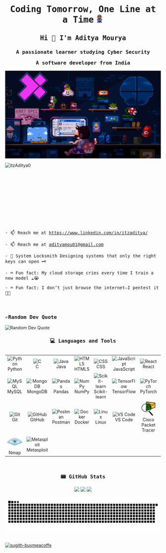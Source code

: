 <h1 align="center"><samp>Coding Tomorrow, One Line at a Time</samp> <img src="https://raw.githubusercontent.com/itzAditya0/images/main/assets/mario-hello-big.gif" width="25px" height="27px"> </h1>

<h2 align="center"><samp>Hi 👋 I'm Aditya Mourya</samp></h2>
<h3 align="center"><samp>A passionate learner studying Cyber Security

A software developer from India</samp> </h3>

<img align="center" alt="Coding" width="1000" src="https://raw.githubusercontent.com/itzAditya0/images/main/gif/mario-working.gif">

<!-- Badge -->
<p align="left"> <img src="https://komarev.com/ghpvc/?username=itzAditya0&label=Profile%20views&color=0e75b6&style=flat" alt="itzAditya0" /> </p>


<div style="margin-bottom: 200px;"></div>

<samp>- 📫 Reach me at https://www.linkedin.com/in/itzaditya/</samp>

<samp>- 📫 Reach me at adityamou01@gmail.com</samp>

<samp>- 🔐 System Locksmith 
Designing systems that only the right keys can open 🗝️</samp>

<samp>- ⌨️ Fun fact: My cloud storage cries every time I train a new model ☁️😭</samp>

<samp>- ⌨️ Fun fact: I don’t just browse the internet—I pentest it 🧠🌐</samp>

<!-- Qoute -->
<div style="margin-bottom: 60px;"></div>
<h3 ><samp>✍️Random Dev Quote</samp></h3>
    <div>
      <img src="https://quotes-github-readme.vercel.app/api?type=horizontal&theme=vue" alt="Random Dev Quote" />
    </div>


<!-- Languages -->
<h3 align="center"><samp>💻 Languages and Tools</samp></h3>
<div style="display: flex; align-items: flex-start; align: center">
<table>
  <!-- Row 1 -->
  <tr>
    <td align="center" width="100">
      <img src="https://skillicons.dev/icons?i=python" width="48" height="48" alt="Python"/><br>Python
    </td>
    <td align="center" width="100">
      <img src="https://skillicons.dev/icons?i=c" width="48" height="48" alt="C"/><br>C
    </td>
    <td align="center" width="100">
      <img src="https://skillicons.dev/icons?i=java" width="48" height="48" alt="Java"/><br>Java
    </td>
    <td align="center" width="100">
      <img src="https://skillicons.dev/icons?i=html" width="48" height="48" alt="HTML5"/><br>HTML5
    </td>
    <td align="center" width="100">
      <img src="https://skillicons.dev/icons?i=css" width="48" height="48" alt="CSS"/><br>CSS
    </td>
    <td align="center" width="100">
      <img src="https://skillicons.dev/icons?i=javascript" width="48" height="48" alt="JavaScript"/><br>JavaScript
    </td>
    <td align="center" width="100">
      <img src="https://skillicons.dev/icons?i=react" width="48" height="48" alt="React"/><br>React
    </td>
    <td align="center" width="100">
      <img src="https://skillicons.dev/icons?i=nodejs" width="48" height="48" alt="Node.js"/><br>Node.js
    </td>
  </tr>
  <!-- Row 2 -->
  <tr>
    <td align="center" width="100">
      <img src="https://skillicons.dev/icons?i=mysql" width="48" height="48" alt="MySQL"/><br>MySQL
    </td>
    <td align="center" width="100">
      <img src="https://skillicons.dev/icons?i=mongodb" width="48" height="48" alt="MongoDB"/><br>MongoDB
    </td>
    <td align="center" width="100">
      <img src="https://cdn.jsdelivr.net/gh/devicons/devicon/icons/pandas/pandas-original.svg" width="48" height="48" alt="Pandas"/><br>Pandas
    </td>
    <td align="center" width="100">
      <img src="https://cdn.jsdelivr.net/gh/devicons/devicon/icons/numpy/numpy-original.svg" width="48" height="48" alt="NumPy"/><br>NumPy
    </td>
    <td align="center" width="100">
      <img src="https://cdn.jsdelivr.net/gh/devicons/devicon/icons/scikitlearn/scikitlearn-original.svg" width="48" height="48" alt="Scikit-learn"/><br>Scikit-learn
    </td>
    <td align="center" width="100">
      <img src="https://cdn.jsdelivr.net/gh/devicons/devicon/icons/tensorflow/tensorflow-original.svg" width="48" height="48" alt="TensorFlow"/><br>TensorFlow
    </td>
    <td align="center" width="100">
      <img src="https://cdn.jsdelivr.net/gh/devicons/devicon/icons/pytorch/pytorch-original.svg" width="48" height="48" alt="PyTorch"/><br>PyTorch
    </td>
    <td align="center" width="100">
      <img src="https://avatars.githubusercontent.com/u/139895814?s=200&v=4" width="48" height="48" alt="LangChain"/><br>LangChain
    </td>
  </tr>
  <!-- Row 3 -->
  <tr>
    <td align="center" width="100">
      <img src="https://skillicons.dev/icons?i=git" width="48" height="48" alt="Git"/><br>Git
    </td>
    <td align="center" width="100">
      <img src="https://skillicons.dev/icons?i=github" width="48" height="48" alt="GitHub"/><br>GitHub
    </td>
    <td align="center" width="100">
      <img src="https://skillicons.dev/icons?i=postman" width="48" height="48" alt="Postman"/><br>Postman
    </td>
    <td align="center" width="100">
      <img src="https://skillicons.dev/icons?i=docker" width="48" height="48" alt="Docker"/><br>Docker
    </td>
    <td align="center" width="100">
      <img src="https://cdn.jsdelivr.net/gh/devicons/devicon/icons/linux/linux-original.svg" width="48" height="48" alt="Linux"/><br>Linux
    </td>
    <td align="center" width="100">
      <img src="https://skillicons.dev/icons?i=vscode" width="48" height="48" alt="VS Code"/><br>VS Code
    </td>
    <td align="center" width="100">
      <img src="https://raw.githubusercontent.com/itzAditya0/images/main/assets/Cisco-Packet-Tracer.svg" width="48" height="48" alt="Cisco Packet Tracer"/><br>Cisco Packet Tracer
    </td>
    <td align="center" width="100">
      <img src="https://svgrepo.com/show/454430/burpsuite-security-software.svg" width="48" height="48" alt="Burpsuite"/><br>Burpsuite
    </td>
  </tr>
  <!-- Row 4 -->
  <tr>
    <td align="center" width="100">
      <img src="https://raw.githubusercontent.com/itzAditya0/images/main/assets/Nmap-Project-Logo.svg" width="48" height="48" alt="Nmap"/><br>Nmap
    </td>
    <td align="center" width="100">
      <img src="https://img.icons8.com/color/48/000000/metasploit.png" width="48" height="48" alt="Metasploit"/><br>Metasploit
    </td>
    <td align="center" width="100">
      <br>
    </td>
    <td align="center" width="100">
      <br>
    </td>
    <td align="center" width="100">
      <br>
    </td>
    <td align="center" width="100">
      <br>
    </td>
    <td align="center" width="100">
      <br>
    </td>
    <td align="center" width="100">
      <br>
    </td>
  </tr>
</table>
</div>

<br>

<h3 align="center"><samp>📟 GitHub Stats</samp></h3>
<p align="center">
 <img height="50%" width="auto" src ="https://github-readme-stats.vercel.app/api?username=itzAditya0&show_icons=true&count_private=true&hide_border=true&hide=issues,contribs&bg_color=00000000&title_color=5fa0fe&text_color=ffffff&icon_color=5fa0fe">

<img height="50%" width="auto" src ="https://github-readme-stats.vercel.app/api/top-langs/?username=itzAditya0&layout=compact&hide_border=true&bg_color=00000000&langs_count=6&hide=jupyter%20notebook,tex,css,php&exclude_repo=Pacman-AI&title_color=5fa0fe&text_color=ffffff">

<img src ="https://github-readme-streak-stats.herokuapp.com?user=itzAditya0&hide_border=true&background=00000000&stroke=5fa0fe&ring=5fa0fe&fire=5fa0fe&currStreakLabel=5fa0fe&sideNums=ffffff&currStreakNum=ffffff&dates=AAAAAA&sideLabels=ffffff">

<br>
<br>

<picture>
  <source media="(prefers-color-scheme: dark)" srcset="https://raw.githubusercontent.com/itzAditya0/itzAditya0/output/github-snake-dark.svg" />
  <source media="(prefers-color-scheme: light)" srcset="https://raw.githubusercontent.com/itzAditya0/itzAditya0/output/github-snake.svg" />
  <img alt="github-snake" src="https://raw.githubusercontent.com/itzAditya0/itzAditya0/output/github-snake.svg" />
</picture>

<br>
<br>

<a href="https://www.buymeacoffee.com/sugith"> <img align="center" src="https://cdn.buymeacoffee.com/buttons/v2/default-orange.png" height="50" width="210" alt="sugith-buymeacoffe" />     </a>

</p>

